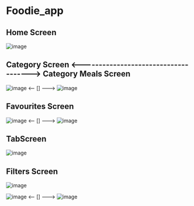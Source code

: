 # Foodie_app

## Home Screen

![image](https://user-images.githubusercontent.com/95683403/183142548-c3674c40-5cc9-4507-a82c-d2695be97536.png)



## Category Screen <-------------------------------------> Category Meals Screen


![image](https://user-images.githubusercontent.com/95683403/183139106-2fcb62b3-5ea0-4ba0-b98e-ba120910d4fe.png) <--              []               --->   ![image](https://user-images.githubusercontent.com/95683403/183139463-f4a214f9-062c-4b35-b4d0-ead29b90d80b.png)

## Favourites Screen

![image](https://user-images.githubusercontent.com/95683403/183139719-662cf0d4-97d0-4858-9651-433f3a5678a3.png) <--              []               ---> ![image](https://user-images.githubusercontent.com/95683403/183139909-cb135f7b-e0cb-4a78-8d08-bf0fd4d0b243.png)


## TabScreen

![image](https://user-images.githubusercontent.com/95683403/183142345-eaf4d730-1bc9-46f7-8639-b078e84d546e.png)


## Filters Screen

![image](https://user-images.githubusercontent.com/95683403/183140996-2103b0e6-20b9-475f-8571-c1431df6a7e4.png)

![image](https://user-images.githubusercontent.com/95683403/183141197-683e7a0a-ebd2-4a95-ab5b-55460c7a390e.png) <--              []               --->  ![image](https://user-images.githubusercontent.com/95683403/183141462-ec7dbc0d-94a2-410c-ba4a-0664b031b9f3.png) 







